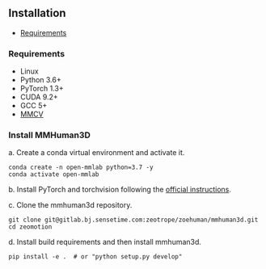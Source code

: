 ## Installation

<!-- TOC -->

- [Requirements](#requirements)

<!-- TOC -->

### Requirements

- Linux
- Python 3.6+
- PyTorch 1.3+
- CUDA 9.2+
- GCC 5+
- [MMCV](https://github.com/open-mmlab/mmcv)

### Install MMHuman3D

a. Create a conda virtual environment and activate it.

```shell
conda create -n open-mmlab python=3.7 -y
conda activate open-mmlab
```

b. Install PyTorch and torchvision following the [official instructions](https://pytorch.org/).

c. Clone the mmhuman3d repository.

```shell
git clone git@gitlab.bj.sensetime.com:zeotrope/zoehuman/mmhuman3d.git
cd zeomotion
```

d. Install build requirements and then install mmhuman3d.

```shell
pip install -e .  # or "python setup.py develop"
```
